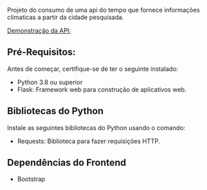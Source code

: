 Projeto do consumo de uma api do tempo que fornece informações climaticas a partir da cidade pesquisada.



[Demonstração da API:](https://www.youtube.com/watch?v=LdB8BTlCQGA)

## Pré-Requisitos:

Antes de começar, certifique-se de ter o seguinte instalado:

- Python 3.8 ou superior
- Flask: Framework web para construção de aplicativos web.

## Bibliotecas do Python

Instale as seguintes bibliotecas do Python usando o comando:



- Requests: Biblioteca para fazer requisições HTTP.

## Dependências do Frontend

 - Bootstrap

